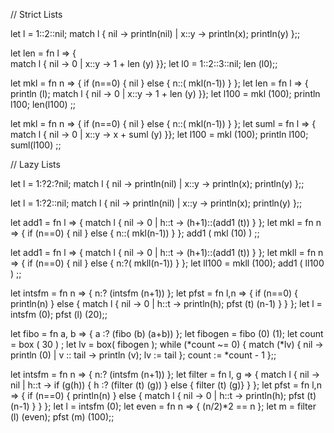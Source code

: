 // Strict Lists

let l = 1::2::nil;
match l {
    nil -> println(nil)
|   x::y -> println(x); println(y)
};;

let len = fn l =>
    {   
        match l {
        nil -> 0
      | x::y -> 1 + len (y)
    }};
let l0 = 1::2::3::nil;
len (l0);;

let mkl = fn n =>
{
    if (n==0) {
        nil
    } else {
        n::( mkl(n-1))
    }
};
let len = fn l =>
    {   println (l);
        match l {
        nil -> 0
      | x::y -> 1 + len (y)
    }};
let l100 = mkl (100);
println l100;
len(l100)
;;

let mkl = fn n =>
{
    if (n==0) {
        nil
    } else {
        n::( mkl(n-1))
    }
};
let suml = fn l =>
    {   
        match l {
        nil -> 0
      | x::y -> x + suml (y)
    }};
let l100 = mkl (100);
println l100;
suml(l100)
;;

// Lazy Lists

let l = 1:?2:?nil;
match l {
    nil -> println(nil)
|   x::y -> println(x); println(y)
};;

let l = 1:?2::nil;
match l {
    nil -> println(nil)
|   x::y -> println(x); println(y)
};;

let add1 = fn l => {
    match l {
        nil -> 0
        |
        h::t -> (h+1)::(add1 (t))
    }
};
let mkl = fn n =>
{
    if (n==0) {
        nil
    } else {
        n::( mkl(n-1))
    }
};
add1 ( mkl (10) ) ;;

let add1 = fn l => {
    match l {
        nil -> 0
        |
        h::t -> (h+1)::(add1 (t))
    }
};
let mkll = fn n =>
{
    if (n==0) {
        nil
    } else {
        n:?( mkll(n-1))
    }
};
let ll100 = mkll (100);
add1 ( ll100 ) ;;

let intsfm = fn n => {
    n:? (intsfm (n+1))
};
let pfst = fn l,n => {
    if (n==0) {
        println(n)
    } else {
        match l {
            nil -> 0
            |
            h::t -> println(h); pfst (t) (n-1)
        }
    }
};
let l = intsfm (0);
pfst (l) (20);;

let fibo = fn a, b => { a :? (fibo (b) (a+b)) };
let fibogen = fibo (0) (1);
let count = box ( 30 ) ;
let lv = box( fibogen );
while (*count ~= 0) {
     match (*lv) {
        nil -> println (0)
      | v :: tail -> println (v); lv := tail
     };
     count := *count - 1
};;

let intsfm = fn n => {
    n:? (intsfm (n+1))
};
let filter = fn l, g => {
    match l {
        nil -> nil
    |
        h::t -> if (g(h)) {
            h :? (filter (t) (g))
        } else { filter (t) (g)}
    }
};
let pfst = fn l,n => {
    if (n==0) {
        println(n)
    } else {
        match l {
            nil -> 0
            |
            h::t -> println(h); pfst (t) (n-1)
        }
    }
};
let l = intsfm (0);
let even = fn n => { (n/2)*2 == n };
let m = filter (l) (even);
pfst (m) (100);;